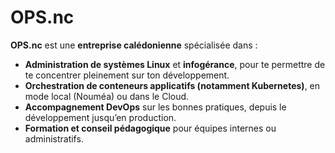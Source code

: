 # OPS.nc

**OPS.nc** est une **entreprise calédonienne** spécialisée dans :

- **Administration de systèmes Linux** et **infogérance**, pour te permettre de te concentrer pleinement sur ton développement.
- **Orchestration de conteneurs applicatifs (notamment Kubernetes)**, en mode local (Nouméa) ou dans le Cloud.
- **Accompagnement DevOps** sur les bonnes pratiques, depuis le développement jusqu’en production.
- **Formation et conseil pédagogique** pour équipes internes ou administratifs.
